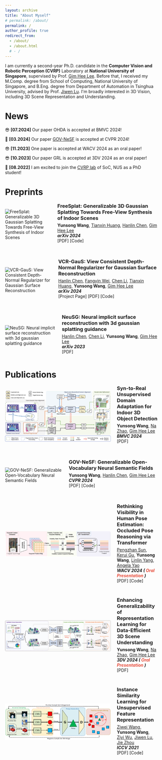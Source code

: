 ```yaml
---
layout: archive
title: "About Myself"
# permalink: /about/
permalink: /
author_profile: true
redirect_from:
  - /about/
  - /about.html
  # - /
---
```


I am currently a second-year Ph.D. candidate in the <strong>Computer Vision and Robotic Perception (CVRP)</strong> Laboratory at <strong> National University of Singapore</strong>, supervised by Prof. [Gim Hee Lee](https://www.comp.nus.edu.sg/~leegh/). Before that, I received my M.Comp. degree from School of Computing, National University of Singapore, and B.Eng. degree from Department of Automation in Tsinghua University, advised by Prof. [Jiwen Lu]([https://scholar.google.com/citations?user=WH0J_34AAAAJ&hl=en](http://ivg.au.tsinghua.edu.cn/Jiwen_Lu/)). I'm broadly interested in 3D Vision, including 3D Scene Representation and Understanding. 


News
======

<div class="mini">
  <p>😎 <strong>[07.2024]</strong> Our paper OHDA is accepted at BMVC 2024!</p>
  <p>🙇 <strong>[03.2024]</strong> Our paper <a href="https://arxiv.org/pdf/2404.00931">GOV-NeSF</a> is accepted at CVPR 2024!</p>
  <p>😎 <strong>[11.2023]</strong> One paper is accepted at WACV 2024 as an oral paper!</p>
  <p>😎 <strong>[10.2023]</strong> Our paper GRL is accepted at 3DV 2024 as an oral paper!</p>
  <!-- <div id="hidden-news" style="display: none;">-->
  <p>🚀 <strong>[08.2022]</strong> I am excited to join the <a href="https://www.comp.nus.edu.sg/~leegh/">CVRP lab</a> of SoC, NUS as a PhD student!</p>
  <!-- <p>🙇 [03.2021] I joined <b>Alibaba DAMO Academy</b> to work as a computer vision algorithm engineer!</p>
  <p>🚀 [01.2021] I am awarded the <a href="#">Excellent Graduation Thesis</a> in Beihang University!</p>
  <p>🚀 [01.2021] I am awarded the <a href="#">Excellent Graduate</a> in Beihang University!</p>
  <p>🚀 [12.2020] I am awarded the <a href="#">National Scholarship in China</a>!</p>
  <p>😎 [09.2020] Our paper <a href="https://arxiv.org/pdf/2009.04247.pdf">BNAS</a> is accepted at IJCV!</p>
  <p>😎 [07.2020] Our paper <a href="https://arxiv.org/pdf/2008.00698.pdf">ABanditNAS</a> is accepted at ECCV 2020!</p>
  <p>🙇 [06.2020] I joined <b>Alibaba DAMO Academy</b> as a research intern!</p>
  <p>😎 [04.2020] Our paper <a href="https://www.ijcai.org/proceedings/2020/0144.pdf">CP-NAS</a> is accepted at IJCAI 2020!</p>
  <p>😎 [11.2019] Our paper <a href="https://openaccess.thecvf.com/content_CVPR_2020/papers/Zhuo_Cogradient_Descent_for_Bilinear_Optimization_CVPR_2020_paper.pdf">CoGD</a> is accepted at CVPR 2020!</p>
  <p>😎 [10.2019] Our paper <a href="https://arxiv.org/pdf/1911.10862v1.pdf">BNAS</a> is accepted at AAAI 2020!</p> -->
    <!-- <p>✈️ [03.2021] I joined <b>Alibaba DAMO Academy</b> to work as a computer vision algorithm engineer!</p>
    <p>🏆 [15.03.2024] Received the .</p> -->
    <!-- 你可以在这里添加更多隐藏的新闻项 -->
<!--   </div> -->
</div>



Preprints
======
<div style="display: flex; align-items: center; margin-bottom: 40px;">
  <img src="images/FreeSplat.jpg" alt="FreeSplat: Generalizable 3D Gaussian Splatting Towards Free-View Synthesis of Indoor Scenes" style="width: 350px; height: auto; margin-right: 20px;">
  <div>
    <h3 style="margin: 0;">FreeSplat: Generalizable 3D Gaussian Splatting Towards Free-View Synthesis of Indoor Scenes</h3>
    <p style="margin: 5px 0;">
          <strong>Yunsong Wang</strong>,
          <a href="https://tianxinhuang.github.io/">Tianxin Huang</a>,
          <a href="https://hlinchen.github.io/">Hanlin Chen</a>,
          <a href="https://www.comp.nus.edu.sg/~leegh/">Gim Hee Lee</a>
          <br>
      <b><em>arXiv 2024</em></b><br>
      <!-- color: #0073e6; -->
      <!-- <a href="https://hlinchen.github.io/projects/VCR-GauS/" style="text-decoration: none; ">[Project Page]</a> -->
      <a href="https://arxiv.org/pdf/2405.17958" style="text-decoration: none;">[PDF]</a> 
      <a href="https://github.com/wangys16/FreeSplat" style="text-decoration: none;">[Code]</a>
      <!-- <a href="https://video.com" style="text-decoration: none;">Video</a> / -->
      <!-- <a class="more-link" href="https://github.com/HeliosZhao/Animate124" target="_blank"><img alt="GitHub stars" align="right"
        src="https://img.shields.io/github/stars/HeliosZhao/Animate124?style=social"></a> -->
    </p>
    <!-- <p style="margin: 5px 0;">
      The first work to animate a single in-the-wild image into 3D video through textual motion descriptions.
    </p> -->
    <div style="display: flex; align-items: center; margin-top: 10px;">
      <a href="https://github.com/yourrepo" style="display: flex; align-items: center; text-decoration: none; color: #000;">
      </a>
    </div>
  </div>
</div>

<div style="display: flex; align-items: center; margin-bottom: 40px;">
  <img src="images/VCR-GauS.jpg" alt="VCR-GauS: View Consistent Depth-Normal Regularizer for Gaussian Surface Reconstruction" style="width: 350px; height: auto; margin-right: 20px;">
  <div>
    <h3 style="margin: 0;">VCR-GauS: View Consistent Depth-Normal Regularizer for Gaussian Surface Reconstruction</h3>
    <p style="margin: 5px 0;">
          <a href="https://hlinchen.github.io/">Hanlin Chen</a>,
          <a href="https://weify627.github.io/">Fangyin Wei</a>,
          <a href="https://chaneyddtt.github.io/">Chen Li</a>,
          <a href="https://tianxinhuang.github.io/">Tianxin Huang</a>,
          <strong>Yunsong Wang</strong>,
          <a href="https://www.comp.nus.edu.sg/~leegh/">Gim Hee Lee</a>
          <br>
      <b><em>arXiv 2024</em></b><br>
      <!-- color: #0073e6; -->
      <a href="https://hlinchen.github.io/projects/VCR-GauS/" style="text-decoration: none; ">[Project Page]</a>
      <a href="https://arxiv.org/pdf/2406.05774" style="text-decoration: none;">[PDF]</a> 
      <a href="https://github.com/HLinChen/VCR-GauS" style="text-decoration: none;">[Code]</a>
      <!-- <a href="https://video.com" style="text-decoration: none;">Video</a> / -->
      <!-- <a class="more-link" href="https://github.com/HeliosZhao/Animate124" target="_blank"><img alt="GitHub stars" align="right"
        src="https://img.shields.io/github/stars/HeliosZhao/Animate124?style=social"></a> -->
    </p>
    <!-- <p style="margin: 5px 0;">
      The first work to animate a single in-the-wild image into 3D video through textual motion descriptions.
    </p> -->
    <div style="display: flex; align-items: center; margin-top: 10px;">
      <a href="https://github.com/yourrepo" style="display: flex; align-items: center; text-decoration: none; color: #000;">
      </a>
    </div>
  </div>
</div>

<div style="display: flex; align-items: center; margin-bottom: 40px;">
  <img src="images/NeuSG.jpg" alt="NeuSG: Neural implicit surface reconstruction with 3d gaussian splatting guidance" style="width: 350px; height: auto; margin-right: 20px;">

  <div>
    <h3 style="margin: 0;">NeuSG: Neural implicit surface reconstruction with 3d gaussian splatting guidance</h3>
    <p style="margin: 5px 0;">
          <a href="https://hlinchen.github.io/">Hanlin Chen</a>,
          <a href="https://chaneyddtt.github.io/">Chen Li</a>,
          <strong>Yunsong Wang</strong>,
          <a href="https://www.comp.nus.edu.sg/~leegh/">Gim Hee Lee</a>
          <br>
      <b><em>arXiv 2023</em></b><br>
      <!-- <a href="https://projectpage.com" style="text-decoration: none;">[Project Page]</a> -->
      <a href="https://arxiv.org/pdf/2312.00846" style="text-decoration: none;">[PDF]</a>
      <!-- <a href="https://github.com/wangys16/GOV-NeSF" style="text-decoration: none;">[Code]</a> -->
      <!-- <a href="https://video.com" style="text-decoration: none;">[Video]</a> -->
      <!-- <a class="more-link" href="https://github.com/HeliosZhao/Animate124" target="_blank"><img alt="GitHub stars" align="right"
        src="https://img.shields.io/github/stars/HeliosZhao/Animate124?style=social"></a> -->
    </p>
    <!-- <p style="margin: 5px 0;">
      The first work to animate a single in-the-wild image into 3D video through textual motion descriptions.
    </p> -->
    <div style="display: flex; align-items: center; margin-top: 10px;">
      <a href="https://github.com/yourrepo" style="display: flex; align-items: center; text-decoration: none; color: #000;">
      </a>
    </div>
  </div>
</div>

Publications
======

<div style="display: flex; align-items: center; margin-bottom: 40px;">
  <img src="images/OHDA.jpg" alt="Syn-to-Real Unsupervised Domain Adaptation for Indoor 3D Object Detection" style="width: 350px; height: auto; margin-right: 20px;">

  <div>
    <h3 style="margin: 0;">Syn-to-Real Unsupervised Domain Adaptation for Indoor 3D Object Detection</h3>
    <p style="margin: 5px 0;">
          <strong>Yunsong Wang</strong>,
          <a href="https://na-z.github.io">Na Zhao</a>,
          <a href="https://www.comp.nus.edu.sg/~leegh/">Gim Hee Lee</a>
          <br>
      <b><em>BMVC 2024</em></b><br>
      <!-- color: #0073e6; -->
      <!-- <a href="https://projectpage.com" style="text-decoration: none; ">Project Page</a> / -->
      <a href="https://arxiv.org/pdf/2406.11311" style="text-decoration: none;">[PDF]</a> 
<!--       <a href="https://github.com/wangys16/GOV-NeSF" style="text-decoration: none;">[Code]</a> -->
      <!-- <a href="https://video.com" style="text-decoration: none;">Video</a> / -->
      <!-- <a class="more-link" href="https://github.com/HeliosZhao/Animate124" target="_blank"><img alt="GitHub stars" align="right"
        src="https://img.shields.io/github/stars/HeliosZhao/Animate124?style=social"></a> -->
    </p>
    <!-- <p style="margin: 5px 0;">
      The first work to animate a single in-the-wild image into 3D video through textual motion descriptions.
    </p> -->
    <div style="display: flex; align-items: center; margin-top: 10px;">
      <a href="https://github.com/yourrepo" style="display: flex; align-items: center; text-decoration: none; color: #000;">
      </a>
    </div>
  </div>
</div>

<div style="display: flex; align-items: center; margin-bottom: 40px;">
  <img src="images/GOV-NeSF.jpg" alt="GOV-NeSF: Generalizable Open-Vocabulary Neural Semantic Fields" style="width: 350px; height: auto; margin-right: 20px;">

  <div>
    <h3 style="margin: 0;">GOV-NeSF: Generalizable Open-Vocabulary Neural Semantic Fields</h3>
    <p style="margin: 5px 0;">
          <strong>Yunsong Wang</strong>,
          <a href="https://hlinchen.github.io/">Hanlin Chen</a>,
          <a href="https://www.comp.nus.edu.sg/~leegh/">Gim Hee Lee</a>
          <br>
      <b><em>CVPR 2024</em></b><br>
      <!-- color: #0073e6; -->
      <!-- <a href="https://projectpage.com" style="text-decoration: none; ">Project Page</a> / -->
      <a href="https://arxiv.org/pdf/2404.00931" style="text-decoration: none;">[PDF]</a> 
      <a href="https://github.com/wangys16/GOV-NeSF" style="text-decoration: none;">[Code]</a>
      <!-- <a href="https://video.com" style="text-decoration: none;">Video</a> / -->
      <!-- <a class="more-link" href="https://github.com/HeliosZhao/Animate124" target="_blank"><img alt="GitHub stars" align="right"
        src="https://img.shields.io/github/stars/HeliosZhao/Animate124?style=social"></a> -->
    </p>
    <!-- <p style="margin: 5px 0;">
      The first work to animate a single in-the-wild image into 3D video through textual motion descriptions.
    </p> -->
    <div style="display: flex; align-items: center; margin-top: 10px;">
      <a href="https://github.com/yourrepo" style="display: flex; align-items: center; text-decoration: none; color: #000;">
      </a>
    </div>
  </div>
</div>

<div style="display: flex; align-items: center; margin-bottom: 40px;">
  <img src="images/rethink.jpg" alt="Rethinking Visibility in Human Pose Estimation: Occluded Pose Reasoning via Transformers" style="width: 350px; height: auto; margin-right: 20px;">

  <div>
    <h3 style="margin: 0;">Rethinking Visibility in Human Pose Estimation: Occluded Pose Reasoning via Transformer</h3>
    <p style="margin: 5px 0;">
      <a href="https://pengzhansun.github.io/">Pengzhan Sun</a>,
      <a href="https://www.comp.nus.edu.sg/~keruigu/">Kerui Gu</a>,
      <strong>Yunsong Wang</strong>,
      <a href="=https://mu4yang.com">Linlin Yang</a>,
      <a href="https://www.comp.nus.edu.sg/~ayao/">Angela Yao</a>
      <br>
      <b><em>WACV 2024 (<i style="color:#e74d3c"> Oral Presentation </i>)</em></b><br>
      <a href="https://openaccess.thecvf.com/content/WACV2024/papers/Sun_Rethinking_Visibility_in_Human_Pose_Estimation_Occluded_Pose_Reasoning_via_WACV_2024_paper.pdf" style="text-decoration: none;">[PDF]</a>
      <a href="https://github.com/pengzhansun/Occluded-Pose-Reasoning" style="text-decoration: none;">[Code]</a>
    </p>
  </div>
</div>

<div style="display: flex; align-items: center; margin-bottom: 40px;">
  <img src="images/GRL.jpg" alt="Enhancing Generalizability of Representation Learning for Data-Efficient 3D Scene Understanding" style="width: 350px; height: auto; margin-right: 20px;">

  <div>
    <h3 style="margin: 0;">Enhancing Generalizability of Representation Learning for Data-Efficient 3D Scene Understanding</h3>
    <p style="margin: 5px 0;">
      <strong>Yunsong Wang</strong>,
      <a href="https://na-z.github.io">Na Zhao</a>,
      <a href="https://www.comp.nus.edu.sg/~leegh/">Gim Hee Lee</a>
      <br>
      <b><em>3DV 2024 (<i style="color:#e74d3c"> Oral Presentation </i>)</em></b><br>
      <a href="https://arxiv.org/abs/2406.11283" style="text-decoration: none;">[PDF]</a>
      <!--<a href="https://github.com/HLinChen/GNeSF" style="text-decoration: none;">[Code]</a>-->
    </p>
  </div>
</div>

<div style="display: flex; align-items: center; margin-bottom: 40px;">
  <img src="images/ISL.png" alt="Instance Similarity Learning for Unsupervised Feature Representation" style="width: 350px; height: auto; margin-right: 20px;">

  <div>
    <h3 style="margin: 0;">Instance Similarity Learning for Unsupervised Feature Representation</h3>
    <p style="margin: 5px 0;">
      <a href="https://ziweiwangthu.github.io">Ziwei Wang</a>,
      <strong>Yunsong Wang</strong>,
      <a href="https://wuziyi616.github.io">Ziyi Wu</a>,
      <a href="http://ivg.au.tsinghua.edu.cn/Jiwen_Lu/">Jiwen Lu</a>,
      <a href="https://scholar.google.com/citations?user=6a79aPwAAAAJ&hl=en&authuser=1">Jie Zhou</a>
      <br>
      <b><em>ICCV 2021</em></b><br>
      <a href="https://arxiv.org/abs/2108.02721" style="text-decoration: none;">[PDF]</a>
      <a href="https://github.com/ZiweiWangTHU/ISL" style="text-decoration: none;">[Code]</a>
    </p>
  </div>
</div>


